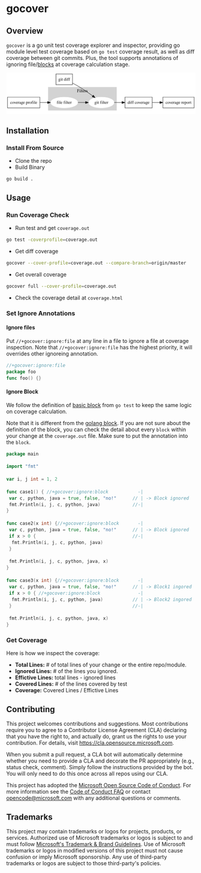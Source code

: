 # gocover

## Overview

`gocover` is a go unit test coverage explorer and inspector, providing go module level test coverage based on `go test` coverage result, as well as diff coverage between git commits. Plus, the tool supports annotations of ignoring file/[blocks](https://go.dev/blog/cover) at coverage calculation stage.

![project overview](./docs/images/overview.svg)

## Installation

### Install From Source

- Clone the repo
- Build Binary
```bash
go build .
```

## Usage

### Run Coverage Check

- Run test and get `coverage.out`
```bash
go test -coverprofile=coverage.out
```
- Get diff coverage
```bash
gocover --cover-profile=coverage.out --compare-branch=origin/master 
```
- Get overall coverage
```bash
gocover full --cover-profile=coverage.out
```
- Check the coverage detail at `coverage.html`

### Set Ignore Annotations

#### Ignore files

Put `//+gocover:ignore:file` at any line in a file to ignore a file at coverage inspection. Note that `//+gocover:ignore:file` has the highest priority, it will overrides other ignoreing annotation.

```go
//+gocover:ignore:file
package foo
func foo() {}
```

#### Ignore Block

We follow the definition of [basic block](https://go.dev/blog/cover) from `go test` to keep the same logic on coverage calculation.

Note that it is different from the [golang block](https://go.dev/ref/spec#Blocks). If you are not sure about the definition of the block, you can check the detail about every `block` within your change at the `coverage.out` file. Make sure to put the annotation into the `block`.

```go
package main

import "fmt"

var i, j int = 1, 2

func case1() { //+gocover:ignore:block           -|
 var c, python, java = true, false, "no!"      // | -> Block ignored
 fmt.Println(i, j, c, python, java)            //-|
}

func case2(x int) {//+gocover:ignore:block       -|
 var c, python, java = true, false, "no!"      // | -> Block ignored
 if x > 0 {                                    //-|
  fmt.Println(i, j, c, python, java)
 }

 fmt.Println(i, j, c, python, java, x)
}

func case3(x int) {//+gocover:ignore:block       -|
 var c, python, java = true, false, "no!"      // | -> Block1 ingored
 if x > 0 { //+gocover:ignore:block              -|
  fmt.Println(i, j, c, python, java)           // | -> Block2 ingored
 }                                             //-|

 fmt.Println(i, j, c, python, java, x)
}
```

### Get Coverage

Here is how we inspect the coverage:

- **Total Lines:** # of total lines of your change or the entire repo/module.
- **Ignored Lines:** # of the lines you ignored.
- **Effictive Lines:** total lines - ignored lines
- **Covered Lines:** # of the lines covered by test
- **Coverage:** Covered Lines / Effictive Lines

## Contributing

This project welcomes contributions and suggestions.  Most contributions require you to agree to a
Contributor License Agreement (CLA) declaring that you have the right to, and actually do, grant us
the rights to use your contribution. For details, visit https://cla.opensource.microsoft.com.

When you submit a pull request, a CLA bot will automatically determine whether you need to provide
a CLA and decorate the PR appropriately (e.g., status check, comment). Simply follow the instructions
provided by the bot. You will only need to do this once across all repos using our CLA.

This project has adopted the [Microsoft Open Source Code of Conduct](https://opensource.microsoft.com/codeofconduct/).
For more information see the [Code of Conduct FAQ](https://opensource.microsoft.com/codeofconduct/faq/) or
contact [opencode@microsoft.com](mailto:opencode@microsoft.com) with any additional questions or comments.

## Trademarks

This project may contain trademarks or logos for projects, products, or services. Authorized use of Microsoft 
trademarks or logos is subject to and must follow 
[Microsoft's Trademark & Brand Guidelines](https://www.microsoft.com/en-us/legal/intellectualproperty/trademarks/usage/general).
Use of Microsoft trademarks or logos in modified versions of this project must not cause confusion or imply Microsoft sponsorship.
Any use of third-party trademarks or logos are subject to those third-party's policies.

